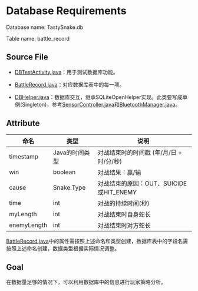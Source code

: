 # Database Requirements

Database name: TastySnake.db

Table name: battle_record

## Source File

* [DBTestActivity.java](../app/src/main/java/com/example/stevennl/tastysnake/controller/test/DBTestActivity.java)：用于测试数据库功能。

* [BattleRecord.java](../app/src/main/java/com/example/stevennl/tastysnake/model/BattleRecord.java)：对应数据库表中的每一项。

* [DBHelper.java](../app/src/main/java/com/example/stevennl/tastysnake/util/DBHelper.java)：数据库交互，继承SQLiteOpenHelper实现。此类要写成单例(Singleton)，参考[SensorController.java](../app/src/main/java/com/example/stevennl/tastysnake/util/sensor/SensorController.java)和[BluetoothManager.java](../app/src/main/java/com/example/stevennl/tastysnake/util/bluetooth/BluetoothManager.java)。

## Attribute

|命名|类型|说明|
|---|---|---|
|timestamp|Java的时间类型|对战结束时的时间戳 (年/月/日 + 时/分/秒)
|win|boolean|对战结果：赢/输|
|cause|Snake.Type|对战结束的原因：OUT、SUICIDE或HIT_ENEMY|
|time|int|对战的持续时间(秒)|
|myLength|int|对战结束时自身蛇长|
|enemyLength|int|对战结束时对方蛇长|

[BattleRecord.java](../app/src/main/java/com/example/stevennl/tastysnake/model/BattleRecord.java)中的属性需按照上述命名和类型创建，数据库表中的字段名需按照上述命名创建，数据类型根据实际情况调整。

## Goal

在数据量足够的情况下，可以利用数据库中的信息进行玩家策略分析。